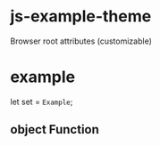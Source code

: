 # js-example-theme
Browser root attributes (customizable)

# example
let set = `Example`;

## object Function
